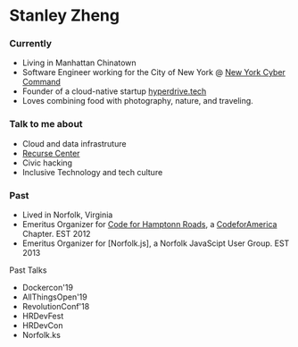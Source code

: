 # Stanley Zheng
### Currently
- Living in Manhattan Chinatown 
- Software Engineer working for the City of New York @ [New York Cyber Command](https://www1.nyc.gov/site/cyber/about/about-nyc-cyber-command.page)
- Founder of a cloud-native startup [hyperdrive.tech](https://hyperdrive.tech)
- Loves combining food with photography, nature, and traveling.

### Talk to me about
- Cloud and data infrastruture
- [Recurse Center](https://www.recurse-scout.com/loader.js?t=710ee58e0b0ad8d9f443f9c9440137f1)
- Civic hacking 
- Inclusive Technology and tech culture

### Past 
- Lived in Norfolk, Virginia
- Emeritus Organizer for [Code for Hamptonn Roads](http://code4hr.org/), a [CodeforAmerica](https://www.codeforamerica.org/) Chapter. EST 2012
- Emeritus Organizer for [Norfolk.js], a Norfolk JavaScipt User Group. EST 2013


Past Talks
- Dockercon'19 
- AllThingsOpen'19
- RevolutionConf'18
- HRDevFest
- HRDevCon
- Norfolk.ks
